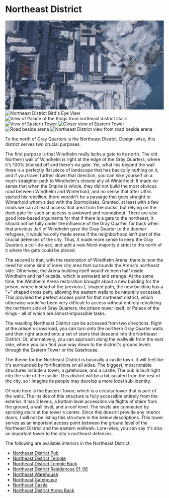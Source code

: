 # Northeast District

![](/windhelm/pics/northeastdistrictoverview.png?raw=true "Northeast District Overview")
![](/windhelm/pics/northeastdistrictbirdseye.png?raw=true "Northeast District Bird's Eye View")
![](/windhelm/pics/northeaststairpalaceview.png?raw=true "View of Palace of the Kings from northeast district stairs")
![](/windhelm/pics/easterntower1.png?raw=true "View of Eastern Tower")
![](/windhelm/pics/easterntower2.png?raw=true "Closer view of Eastern Tower")
![](/windhelm/pics/arenasideroad.png?raw=true "Road beside arena")
![](/windhelm/pics/northeastdistrictroadview.png?raw=true "Northeast District view from road beside arena")


To the north of Gray Quarters is the Northeast District. Design-wise, this district serves two crucial purposes.

The first purpose is that Windhelm really lacks a gate to its north. The old Northern wall of Windhelm is right at the edge of the Gray Quarters, where it's 100% blocked off and there's no gate. Yet, what lies beyond the wall there is a perfectly flat piece of landscape that has basically nothing on it, and if you travel further down that direction, you can hike yourself on a much straighter path to Windhelm's closest ally of Winterhold. It made no sense that when the Empire is whole, they did not build the most obvious road between Windhelm and Winterhold, and no sense that after Ulfric started his rebellion, there wouldn't be a passage that goes straight to Winterhold whom sided with the Stormcloaks. Granted, at least with a few mods we can at least access that area from the docks, but relying on the dock gate for such an access is awkward and roundabout. There are also good lore-based arguments for that if there is a gate to the northeast, it should not be fully under the influence of the Gray Quarter, for back when that previous Jarl of Windhelm gave the Gray Quarter to the dunmer refugees, it would've only made sense if the neighborhood isn't part of the crucial defenses of the city. Thus, it made more sense to keep the Gray Quarters a cull-de-sac, and add a new Nord-majority district to the north of it where the gate could be placed.

The second is that, with the restoration of Windhelm Arena, there is now the need for some kind of inner city area that surrounds the Arena's northeast side. Otherwise, the Arena building itself would've been half inside Windhelm and half outside, which is awkward and strange. At the same time, the Windhelm Arena restoration brought about a new building for the prison, where instead of the previous L-shaped path, the new building has a "+" shaped cross path, allowing the eastern walls to be naturally accessed. This provided the perfect access point for that northeast district, which otherwise would've been very difficult to access without entirely rebuilding the northern side of Gray Quarters, the prison tower itself, or Palace of the Kings - all of which are almost-impossible tasks.

The resulting Northeast District can be accessed from two directions. Right at the prison's crossroad, you can turn onto the northern Gray Quarter walls and then right around onto a set of stairs that descend into the Northeast District. Or, alternatively, you can approach along the wallwalk from the east side, where you can find your way down to the district's ground levels through the Eastern Tower or the Gatehouse.

The theme for the Northeast District is basically a castle town. It will feel like it's surrounded by fortifications on all sides. The biggest, most notable structures include a tower, a gatehouse, and a castle. The pub is built right into the side of the castle. This district will be a bit isolated from the rest of the city, so I imagine its people may develop a more local sub-identity.

Of note here is the Eastern Tower, which is a circular tower that is part of the walls. The insides of this structure is fully accessible entirely from the exterior. It has 2 levels, a bottom level accessible via flights of stairs from the ground, a wall level, and a roof level. The levels are connected by spiraling stairs at the tower's center. Since this doesn't provide any interior doors, I will not be listing this structure in the below descriptions. This tower serves as an important access point between the ground level of the Northeast District and the eastern wallwalk. Lore-wise, you can say it's also an important tower to the city's northeast defenses.

The following are available interiors in the Northeast District.

* [Northeast District Pub](/windhelm/interiors/northeast/pub.md)
* [Northeast District Temple](/windhelm/interiors/northeast/temple.md)
* [Northeast District Temple Back](/windhelm/interiors/northeast/templeback.md)
* [Northeast District Residences 01-06](/windhelm/interiors/northeast/residences.md)
* [Northeast Warehouse](/windhelm/interiors/northeast/warehouse.md)
* [Northeast Gatehouse](/windhelm/interiors/northeast/gatehouse.md)
* [Northeast Castle](/windhelm/interiors/northeast/castle.md)
* [Northeast District Arena Back](/windhelm/interiors/northeast/arenaback.md)